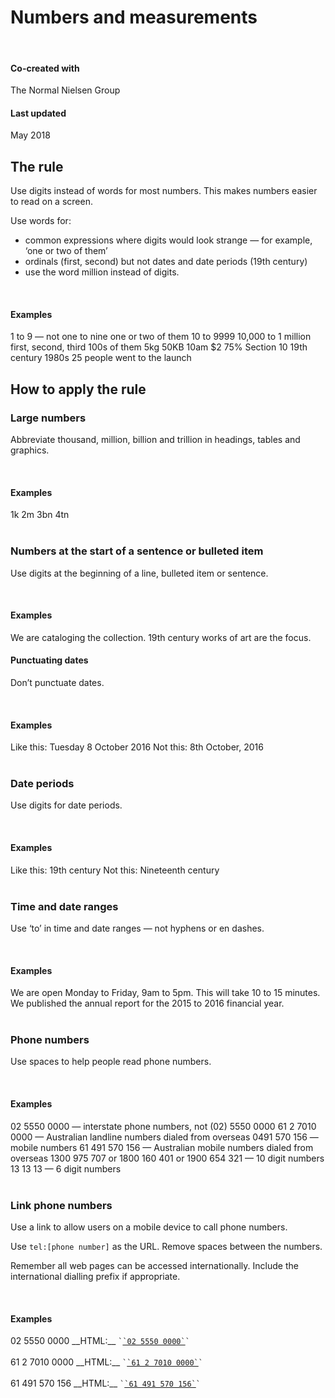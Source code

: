 # Numbers and measurements 

<br>
<article class="sm-basic-breakoutbox --attribution">
    <div class="col-md-12">
        <h4>Co-created with</h4>
        <p>The Normal Nielsen Group</p>
        <h4>Last updated</h4>
        <p>May 2018</p>
    </div>
</article>

## The rule
Use digits instead of words for most numbers. This makes numbers easier to read on a screen.

Use words for:
- common expressions where digits would look strange — for example, ‘one or two of them’
- ordinals (first, second) but not dates and date periods (19th century)
- use the word million instead of digits.

<br>
<article class="sm-basic-example">
<h4>Examples</h4>
1 to 9 — not one to nine  
one or two of them  
10 to 9999  
10,000 to 1 million  
first, second, third  
100s of them  
5kg  
50KB  
10am  
$2  
75%  
Section 10  
19th century  
1980s  
25 people went to the launch  
</article>

## How to apply the rule 
### Large numbers
Abbreviate thousand, million, billion and trillion in headings, tables and graphics.

<br>
<article class="sm-basic-example">
<h4>Examples</h4>
1k  
2m  
3bn  
4tn  
</article>

<br/>

### Numbers at the start of a sentence or bulleted item
Use digits at the beginning of a line, bulleted item or sentence.

<br>
<article class="sm-basic-example">
<h4>Examples</h4>
We are cataloging the collection. 19th century works of art are the focus.
</article>

#### Punctuating dates 
Don’t punctuate dates.

<br>
<article class="sm-basic-example">
<h4>Examples</h4>
Like this: Tuesday 8 October 2016  
Not this: 8th October, 2016  
</article>

<br/>

### Date periods
Use digits for date periods.

<br>
<article class="sm-basic-example">
<h4>Examples</h4>
Like this: 19th century  
Not this: Nineteenth century  
</article>

<br/>

### Time and date ranges
Use ‘to’ in time and date ranges — not hyphens or en dashes.

<br>
<article class="sm-basic-example">
<h4>Examples</h4>
We are open Monday to Friday, 9am to 5pm.  
This will take 10 to 15 minutes.  
We published the annual report for the 2015 to 2016 financial year.  
</article>

<br/>

### Phone numbers
Use spaces to help people read phone numbers.

<br>
<article class="sm-basic-example">
<h4>Examples</h4>
02 5550 0000 — interstate phone numbers, not (02) 5550 0000  
61 2 7010 0000 — Australian landline numbers dialed from overseas  
0491 570 156 — mobile numbers  
61 491 570 156 — Australian mobile numbers dialed from overseas  
1300 975 707 or 1800 160 401 or 1900 654 321 — 10 digit numbers  
13 13 13 — 6 digit numbers  
</article>

<br/>

### Link phone numbers
Use a link to allow users on a mobile device to call phone numbers.

Use `tel:[phone number]` as the URL. Remove spaces between the numbers.

Remember all web pages can be accessed internationally. Include the international dialling prefix if appropriate.

<br>
<article class="sm-basic-example">
<h4>Examples</h4>
02 5550 0000  
__HTML:__  
<code>`<a href="tel:0255500000">`02 5550 0000`</a>`</code>
<br>
<br>
61 2 7010 0000  
__HTML:__  
<code>`<a href="tel:61270100000">`61 2 7010 0000`</a>`</code>
<br>
<br>
61 491 570 156  
__HTML:__  
<code>`<a href="tel:61491570156">`61 491 570 156`</a>`</code>
</article>
